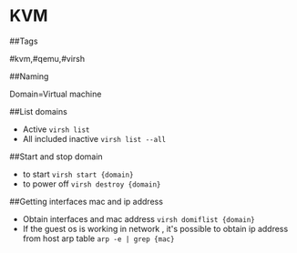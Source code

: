 KVM
===


##Tags

\#kvm,\#qemu,\#virsh



##Naming

Domain=Virtual machine



##List domains

- Active `virsh list `
- All included  inactive `virsh list --all`



##Start and stop domain

- to start `virsh start {domain} `
- to power off `virsh destroy {domain} `



##Getting interfaces mac and ip address 

- Obtain interfaces and mac address `virsh domiflist {domain} `
- If the guest os is working in network , it's possible to obtain ip address from host arp table ` arp -e | grep {mac} `
